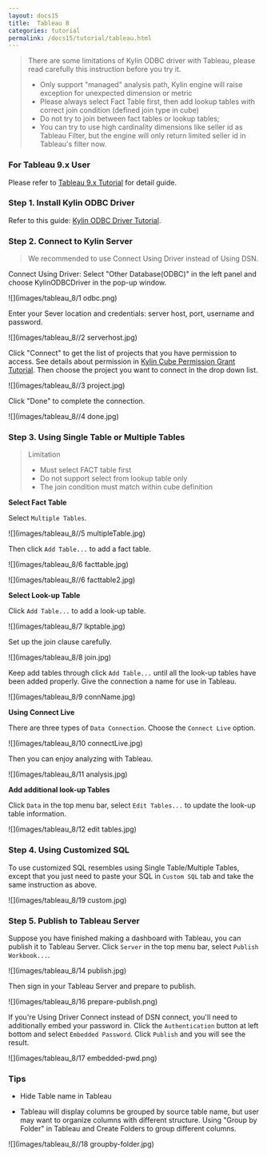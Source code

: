 ```yaml
---
layout: docs15
title:  Tableau 8
categories: tutorial
permalink: /docs15/tutorial/tableau.html
---
```


> There are some limitations of Kylin ODBC driver with Tableau, please read carefully this instruction before you try it.
> 
> * Only support "managed" analysis path, Kylin engine will raise exception for unexpected dimension or metric
> * Please always select Fact Table first, then add lookup tables with correct join condition (defined join type in cube)
> * Do not try to join between fact tables or lookup tables;
> * You can try to use high cardinality dimensions like seller id as Tableau Filter, but the engine will only return limited seller id in Tableau's filter now.

### For Tableau 9.x User
Please refer to [Tableau 9.x Tutorial](./tableau_91.html) for detail guide.

### Step 1. Install Kylin ODBC Driver
Refer to this guide: [Kylin ODBC Driver Tutorial](./odbc.html).

### Step 2. Connect to Kylin Server
> We recommended to use Connect Using Driver instead of Using DSN.

Connect Using Driver: Select "Other Database(ODBC)" in the left panel and choose KylinODBCDriver in the pop-up window. 

![](images/tableau_8/1 odbc.png)

Enter your Sever location and credentials: server host, port, username and password.

![](images/tableau_8//2 serverhost.jpg)

Click "Connect" to get the list of projects that you have permission to access. See details about permission in [Kylin Cube Permission Grant Tutorial](./acl.html). Then choose the project you want to connect in the drop down list. 

![](images/tableau_8//3 project.jpg)

Click "Done" to complete the connection.

![](images/tableau_8//4 done.jpg)

### Step 3. Using Single Table or Multiple Tables
> Limitation
> 
>    * Must select FACT table first
>    * Do not support select from lookup table only
>    * The join condition must match within cube definition

**Select Fact Table**

Select `Multiple Tables`.

![](images/tableau_8//5 multipleTable.jpg)

Then click `Add Table...` to add a fact table.

![](images/tableau_8/6 facttable.jpg)

![](images/tableau_8//6 facttable2.jpg)

**Select Look-up Table**

Click `Add Table...` to add a look-up table. 

![](images/tableau_8/7 lkptable.jpg)

Set up the join clause carefully. 

![](images/tableau_8/8 join.jpg)

Keep add tables through click `Add Table...` until all the look-up tables have been added properly. Give the connection a name for use in Tableau.

![](images/tableau_8/9 connName.jpg)

**Using Connect Live**

There are three types of `Data Connection`. Choose the `Connect Live` option. 

![](images/tableau_8/10 connectLive.jpg)

Then you can enjoy analyzing with Tableau.

![](images/tableau_8/11 analysis.jpg)

**Add additional look-up Tables**

Click `Data` in the top menu bar, select `Edit Tables...` to update the look-up table information.

![](images/tableau_8/12 edit tables.jpg)

### Step 4. Using Customized SQL
To use customized SQL resembles using Single Table/Multiple Tables, except that you just need to paste your SQL in `Custom SQL` tab and take the same instruction as above.

![](images/tableau_8/19 custom.jpg)

### Step 5. Publish to Tableau Server
Suppose you have finished making a dashboard with Tableau, you can publish it to Tableau Server.
Click `Server` in the top menu bar, select `Publish Workbook...`. 

![](images/tableau_8/14 publish.jpg)

Then sign in your Tableau Server and prepare to publish. 

![](images/tableau_8/16 prepare-publish.png)

If you're Using Driver Connect instead of DSN connect, you'll need to additionally embed your password in. Click the `Authentication` button at left bottom and select `Embedded Password`. Click `Publish` and you will see the result.

![](images/tableau_8/17 embedded-pwd.png)

### Tips
* Hide Table name in Tableau

* Tableau will display columns be grouped by source table name, but user may want to organize columns with different structure. Using "Group by Folder" in Tableau and Create Folders to group different columns.

![](images/tableau_8//18 groupby-folder.jpg)
